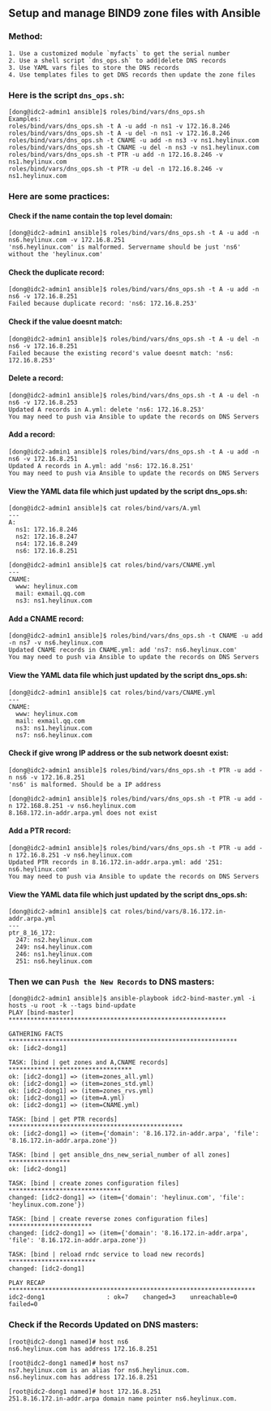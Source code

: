 ## Setup and manage BIND9 zone files with Ansible

### Method:

```
1. Use a customized module `myfacts` to get the serial number
2. Use a shell script `dns_ops.sh` to add|delete DNS records
3. Use YAML vars files to store the DNS records
4. Use templates files to get DNS records then update the zone files
```
 
### Here is the script `dns_ops.sh`:

```
[dong@idc2-admin1 ansible]$ roles/bind/vars/dns_ops.sh
Examples:
roles/bind/vars/dns_ops.sh -t A -u add -n ns1 -v 172.16.8.246
roles/bind/vars/dns_ops.sh -t A -u del -n ns1 -v 172.16.8.246
roles/bind/vars/dns_ops.sh -t CNAME -u add -n ns3 -v ns1.heylinux.com
roles/bind/vars/dns_ops.sh -t CNAME -u del -n ns3 -v ns1.heylinux.com
roles/bind/vars/dns_ops.sh -t PTR -u add -n 172.16.8.246 -v ns1.heylinux.com
roles/bind/vars/dns_ops.sh -t PTR -u del -n 172.16.8.246 -v ns1.heylinux.com
```

### Here are some practices:

#### Check if the name contain the top level domain:

```
[dong@idc2-admin1 ansible]$ roles/bind/vars/dns_ops.sh -t A -u add -n ns6.heylinux.com -v 172.16.8.251
'ns6.heylinux.com' is malformed. Servername should be just 'ns6' without the 'heylinux.com'
```

#### Check the duplicate record:

```
[dong@idc2-admin1 ansible]$ roles/bind/vars/dns_ops.sh -t A -u add -n ns6 -v 172.16.8.251
Failed because duplicate record: 'ns6: 172.16.8.253'
```

#### Check if the value doesnt match:

```
[dong@idc2-admin1 ansible]$ roles/bind/vars/dns_ops.sh -t A -u del -n ns6 -v 172.16.8.251
Failed because the existing record's value doesnt match: 'ns6: 172.16.8.253'
```

#### Delete a record:

```
[dong@idc2-admin1 ansible]$ roles/bind/vars/dns_ops.sh -t A -u del -n ns6 -v 172.16.8.253
Updated A records in A.yml: delete 'ns6: 172.16.8.253'
You may need to push via Ansible to update the records on DNS Servers
```

#### Add a record:

```
[dong@idc2-admin1 ansible]$ roles/bind/vars/dns_ops.sh -t A -u add -n ns6 -v 172.16.8.251
Updated A records in A.yml: add 'ns6: 172.16.8.251'
You may need to push via Ansible to update the records on DNS Servers
```

#### View the YAML data file which just updated by the script dns_ops.sh:

```
[dong@idc2-admin1 ansible]$ cat roles/bind/vars/A.yml
---
A:
  ns1: 172.16.8.246
  ns2: 172.16.8.247
  ns4: 172.16.8.249
  ns6: 172.16.8.251

[dong@idc2-admin1 ansible]$ cat roles/bind/vars/CNAME.yml
---
CNAME:
  www: heylinux.com
  mail: exmail.qq.com
  ns3: ns1.heylinux.com
```

#### Add a CNAME record:

```
[dong@idc2-admin1 ansible]$ roles/bind/vars/dns_ops.sh -t CNAME -u add -n ns7 -v ns6.heylinux.com
Updated CNAME records in CNAME.yml: add 'ns7: ns6.heylinux.com'
You may need to push via Ansible to update the records on DNS Servers
```

#### View the YAML data file which just updated by the script dns_ops.sh:

```
[dong@idc2-admin1 ansible]$ cat roles/bind/vars/CNAME.yml
---
CNAME:
  www: heylinux.com
  mail: exmail.qq.com
  ns3: ns1.heylinux.com
  ns7: ns6.heylinux.com
```

#### Check if give wrong IP address or the sub network doesnt exist:

```
[dong@idc2-admin1 ansible]$ roles/bind/vars/dns_ops.sh -t PTR -u add -n ns6 -v 172.16.8.251
'ns6' is malformed. Should be a IP address

[dong@idc2-admin1 ansible]$ roles/bind/vars/dns_ops.sh -t PTR -u add -n 172.168.8.251 -v ns6.heylinux.com
8.168.172.in-addr.arpa.yml does not exist
```

#### Add a PTR record:

```
[dong@idc2-admin1 ansible]$ roles/bind/vars/dns_ops.sh -t PTR -u add -n 172.16.8.251 -v ns6.heylinux.com
Updated PTR records in 8.16.172.in-addr.arpa.yml: add '251: ns6.heylinux.com'
You may need to push via Ansible to update the records on DNS Servers
```

#### View the YAML data file which just updated by the script dns_ops.sh:

```
[dong@idc2-admin1 ansible]$ cat roles/bind/vars/8.16.172.in-addr.arpa.yml
---
ptr_8_16_172:
  247: ns2.heylinux.com
  249: ns4.heylinux.com
  246: ns1.heylinux.com
  251: ns6.heylinux.com
```

### Then we can `Push the New Records` to DNS masters:

```
[dong@idc2-admin1 ansible]$ ansible-playbook idc2-bind-master.yml -i hosts -u root -k --tags bind-update
PLAY [bind-master] ************************************************************

GATHERING FACTS ***************************************************************
ok: [idc2-dong1]

TASK: [bind | get zones and A,CNAME records] **********************************
ok: [idc2-dong1] => (item=zones_all.yml)
ok: [idc2-dong1] => (item=zones_std.yml)
ok: [idc2-dong1] => (item=zones_rvs.yml)
ok: [idc2-dong1] => (item=A.yml)
ok: [idc2-dong1] => (item=CNAME.yml)

TASK: [bind | get PTR records] ************************************************
ok: [idc2-dong1] => (item={'domain': '8.16.172.in-addr.arpa', 'file': '8.16.172.in-addr.arpa.zone'})

TASK: [bind | get ansible_dns_new_serial_number of all zones] *****************
ok: [idc2-dong1]

TASK: [bind | create zones configuration files] *******************************
changed: [idc2-dong1] => (item={'domain': 'heylinux.com', 'file': 'heylinux.com.zone'})

TASK: [bind | create reverse zones configuration files] ***********************
changed: [idc2-dong1] => (item={'domain': '8.16.172.in-addr.arpa', 'file': '8.16.172.in-addr.arpa.zone'})

TASK: [bind | reload rndc service to load new records] ************************
changed: [idc2-dong1]

PLAY RECAP ********************************************************************
idc2-dong1                 : ok=7    changed=3    unreachable=0    failed=0
```

### Check if the Records Updated on DNS masters:

```
[root@idc2-dong1 named]# host ns6
ns6.heylinux.com has address 172.16.8.251

[root@idc2-dong1 named]# host ns7
ns7.heylinux.com is an alias for ns6.heylinux.com.
ns6.heylinux.com has address 172.16.8.251

[root@idc2-dong1 named]# host 172.16.8.251
251.8.16.172.in-addr.arpa domain name pointer ns6.heylinux.com.
```
